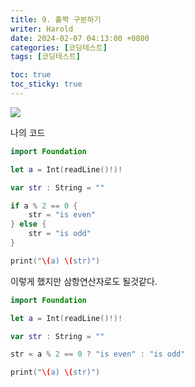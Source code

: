 ```yaml
---
title: 9. 홀짝 구분하기
writer: Harold
date: 2024-02-07 04:13:00 +0800
categories: [코딩테스트]
tags: [코딩테스트]

toc: true
toc_sticky: true
---
```

![](https://velog.velcdn.com/images/haroldfromk/post/1c6e362f-5c93-49a4-8dfe-3a88a48b9e69/image.png)

나의 코드
```swift
import Foundation

let a = Int(readLine()!)!

var str : String = ""

if a % 2 == 0 {
    str = "is even"
} else {
    str = "is odd"
}

print("\(a) \(str)")

```
이렇게 했지만 삼항연산자로도 될것같다.

```swift
import Foundation

let a = Int(readLine()!)!

var str : String = ""

str = a % 2 == 0 ? "is even" : "is odd"

print("\(a) \(str)")
```